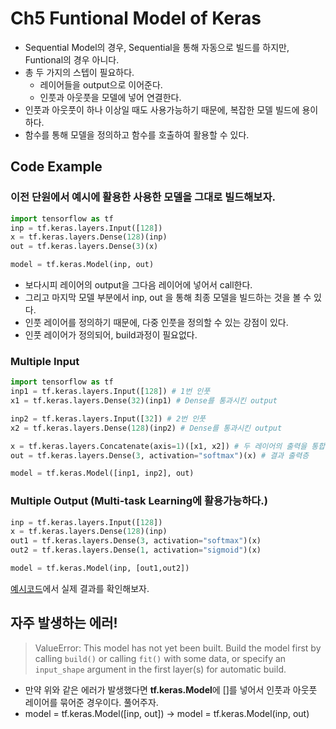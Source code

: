 # Ch5 Funtional Model of Keras
* Sequential Model의 경우, Sequential을 통해 자동으로 빌드를 하지만, Funtional의 경우 아니다.
* 총 두 가지의 스텝이 필요하다.
    + 레이어들을 output으로 이어준다.
    + 인풋과 아웃풋을 모델에 넣어 연결한다.
* 인풋과 아웃풋이 하나 이상일 때도 사용가능하기 때문에, 복잡한 모델 빌드에 용이하다.
* 함수를 통해 모델을 정의하고 함수를 호출하여 활용할 수 있다.

## Code Example
### 이전 단원에서 예시에 활용한 사용한 모델을 그대로 빌드해보자.
```python
import tensorflow as tf
inp = tf.keras.layers.Input([128])
x = tf.keras.layers.Dense(128)(inp)
out = tf.keras.layers.Dense(3)(x)

model = tf.keras.Model(inp, out)
```
* 보다시피 레이어의 output을 그다음 레이어에 넣어서 call한다.
* 그리고 마지막 모델 부분에서 inp, out 을 통해 최종 모델을 빌드하는 것을 볼 수 있다.
* 인풋 레이어를 정의하기 때문에, 다중 인풋을 정의할 수 있는 강점이 있다.
* 인풋 레이어가 정의되어, build과정이 필요없다.

### Multiple Input
```python
import tensorflow as tf
inp1 = tf.keras.layers.Input([128]) # 1번 인풋
x1 = tf.keras.layers.Dense(32)(inp1) # Dense를 통과시킨 output

inp2 = tf.keras.layers.Input([32]) # 2번 인풋
x2 = tf.keras.layers.Dense(128)(inp2) # Dense를 통과시킨 output

x = tf.keras.layers.Concatenate(axis=1)([x1, x2]) # 두 레이어의 출력을 통합
out = tf.keras.layers.Dense(3, activation="softmax")(x) # 결과 출력층

model = tf.keras.Model([inp1, inp2], out)
```

### Multiple Output (Multi-task Learning에 활용가능하다.)
```python
inp = tf.keras.layers.Input([128])
x = tf.keras.layers.Dense(128)(inp)
out1 = tf.keras.layers.Dense(3, activation="softmax")(x)
out2 = tf.keras.layers.Dense(1, activation="sigmoid")(x)

model = tf.keras.Model(inp, [out1,out2])
```

[예시코드](https://github.com/KorKite/study-keras-basic/blob/main/ch6/example.py)에서 실제 결과를 확인해보자.


## 자주 발생하는 에러!
> ValueError: This model has not yet been built. Build the model first by calling `build()` or calling `fit()` with some data, or specify an `input_shape` argument in the first layer(s) for automatic build.
* 만약 위와 같은 에러가 발생했다면 **tf.keras.Model**에 []를 넣어서 인풋과 아웃풋 레이어를 묶어준 경우이다. 풀어주자.
* model = tf.keras.Model([inp, out]) -> model = tf.keras.Model(inp, out)